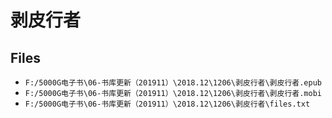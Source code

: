 # 剥皮行者

## Files

- `F:/5000G电子书\06-书库更新（201911）\2018.12\1206\剥皮行者\剥皮行者.epub`
- `F:/5000G电子书\06-书库更新（201911）\2018.12\1206\剥皮行者\剥皮行者.mobi`
- `F:/5000G电子书\06-书库更新（201911）\2018.12\1206\剥皮行者\files.txt`
